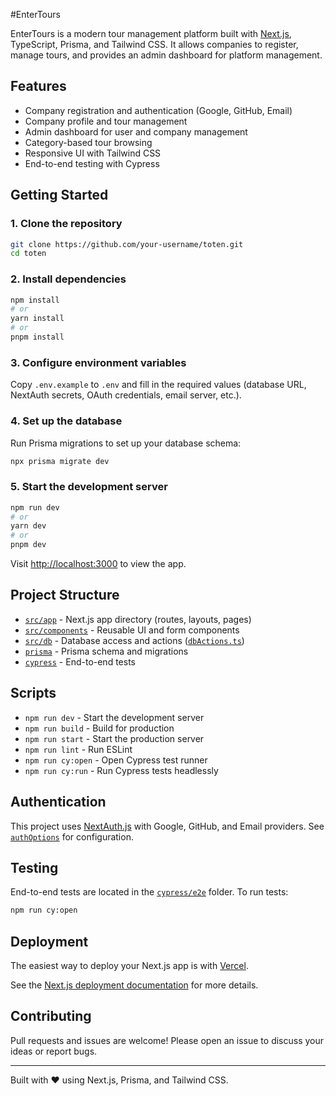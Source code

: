 #EnterTours

EnterTours is a modern tour management platform built with [Next.js](https://nextjs.org/), TypeScript, Prisma, and Tailwind CSS. It allows companies to register, manage tours, and provides an admin dashboard for platform management.

## Features

- Company registration and authentication (Google, GitHub, Email)
- Company profile and tour management
- Admin dashboard for user and company management
- Category-based tour browsing
- Responsive UI with Tailwind CSS
- End-to-end testing with Cypress

## Getting Started

### 1. Clone the repository

```bash
git clone https://github.com/your-username/toten.git
cd toten
```

### 2. Install dependencies

```bash
npm install
# or
yarn install
# or
pnpm install
```

### 3. Configure environment variables

Copy `.env.example` to `.env` and fill in the required values (database URL, NextAuth secrets, OAuth credentials, email server, etc.).

### 4. Set up the database

Run Prisma migrations to set up your database schema:

```bash
npx prisma migrate dev
```

### 5. Start the development server

```bash
npm run dev
# or
yarn dev
# or
pnpm dev
```

Visit [http://localhost:3000](http://localhost:3000) to view the app.

## Project Structure

- [`src/app`](src/app) - Next.js app directory (routes, layouts, pages)
- [`src/components`](src/components) - Reusable UI and form components
- [`src/db`](src/db) - Database access and actions ([`dbActions.ts`](src/db/dbActions.ts))
- [`prisma`](prisma) - Prisma schema and migrations
- [`cypress`](cypress) - End-to-end tests

## Scripts

- `npm run dev` - Start the development server
- `npm run build` - Build for production
- `npm run start` - Start the production server
- `npm run lint` - Run ESLint
- `npm run cy:open` - Open Cypress test runner
- `npm run cy:run` - Run Cypress tests headlessly

## Authentication

This project uses [NextAuth.js](https://next-auth.js.org/) with Google, GitHub, and Email providers. See [`authOptions`](src/app/api/auth/[...nextauth]/authOptions.ts) for configuration.

## Testing

End-to-end tests are located in the [`cypress/e2e`](cypress/e2e) folder. To run tests:

```bash
npm run cy:open
```

## Deployment

The easiest way to deploy your Next.js app is with [Vercel](https://vercel.com/new?utm_medium=default-template&filter=next.js&utm_source=create-next-app&utm_campaign=create-next-app-readme).

See the [Next.js deployment documentation](https://nextjs.org/docs/deployment) for more details.

## Contributing

Pull requests and issues are welcome! Please open an issue to discuss your ideas or report bugs.

---

Built with ❤️ using Next.js, Prisma, and Tailwind CSS.